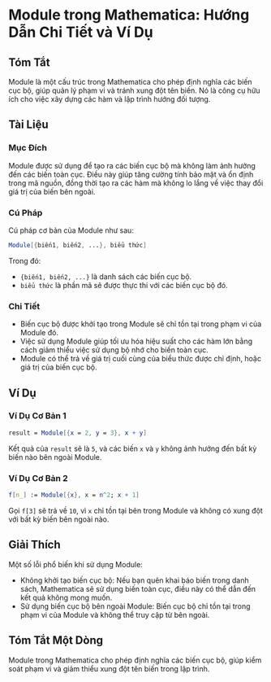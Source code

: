 <!--
Meta Description: # Module trong Mathematica: Hướng Dẫn Chi Tiết và Ví Dụ ## Tóm Tắt Module là một cấu trúc trong Mathematica cho phép định nghĩa các biến cục bộ, giúp ...
Meta Keywords: biến, module, cục, trong, các
-->

# Module trong Mathematica: Hướng Dẫn Chi Tiết và Ví Dụ

## Tóm Tắt
Module là một cấu trúc trong Mathematica cho phép định nghĩa các biến cục bộ, giúp quản lý phạm vi và tránh xung đột tên biến. Nó là công cụ hữu ích cho việc xây dựng các hàm và lập trình hướng đối tượng.

## Tài Liệu
### Mục Đích
Module được sử dụng để tạo ra các biến cục bộ mà không làm ảnh hưởng đến các biến toàn cục. Điều này giúp tăng cường tính bảo mật và ổn định trong mã nguồn, đồng thời tạo ra các hàm mà không lo lắng về việc thay đổi giá trị của biến bên ngoài.

### Cú Pháp
Cú pháp cơ bản của Module như sau:
```mathematica
Module[{biến1, biến2, ...}, biểu thức]
```
Trong đó:
- `{biến1, biến2, ...}` là danh sách các biến cục bộ.
- `biểu thức` là phần mã sẽ được thực thi với các biến cục bộ đó.

### Chi Tiết
- Biến cục bộ được khởi tạo trong Module sẽ chỉ tồn tại trong phạm vi của Module đó.
- Việc sử dụng Module giúp tối ưu hóa hiệu suất cho các hàm lớn bằng cách giảm thiểu việc sử dụng bộ nhớ cho biến toàn cục.
- Module có thể trả về giá trị cuối cùng của biểu thức được chỉ định, hoặc giá trị của biến cục bộ.

## Ví Dụ
### Ví Dụ Cơ Bản 1
```mathematica
result = Module[{x = 2, y = 3}, x + y]
```
Kết quả của `result` sẽ là `5`, và các biến `x` và `y` không ảnh hưởng đến bất kỳ biến nào bên ngoài Module.

### Ví Dụ Cơ Bản 2
```mathematica
f[n_] := Module[{x}, x = n^2; x + 1]
```
Gọi `f[3]` sẽ trả về `10`, vì `x` chỉ tồn tại bên trong Module và không có xung đột với bất kỳ biến bên ngoài nào.

## Giải Thích
Một số lỗi phổ biến khi sử dụng Module:
- Không khởi tạo biến cục bộ: Nếu bạn quên khai báo biến trong danh sách, Mathematica sẽ sử dụng biến toàn cục, điều này có thể dẫn đến kết quả không mong muốn.
- Sử dụng biến cục bộ bên ngoài Module: Biến cục bộ chỉ tồn tại trong phạm vi của Module và không thể truy cập từ bên ngoài.

## Tóm Tắt Một Dòng
Module trong Mathematica cho phép định nghĩa các biến cục bộ, giúp kiểm soát phạm vi và giảm thiểu xung đột tên biến trong lập trình.